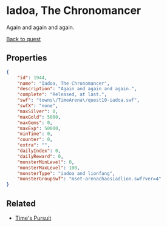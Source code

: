 # Iadoa, The Chronomancer

Again and again and again.

[Back to quest](../quests.md)

## Properties

```json
{
    "id": 1944,
    "name": "Iadoa, The Chronomancer",
    "description": "Again and again and again.",
    "complete": "Released, at last.",
    "swf": "towns\/TimeArena\/quest10-iadoa.swf",
    "swfX": "none",
    "maxSilver": 0,
    "maxGold": 5000,
    "maxGems": 0,
    "maxExp": 50000,
    "minTime": 0,
    "counter": 0,
    "extra": "",
    "dailyIndex": 0,
    "dailyReward": 0,
    "monsterMinLevel": 0,
    "monsterMaxLevel": 100,
    "monsterType": "iadoa and lionfang",
    "monsterGroupSwf": "mset-arenachaosiadlion.swf?ver=4"
}
```

## Related

- [Time's Pursuit](../items/20907-time-s-pursuit.md)

